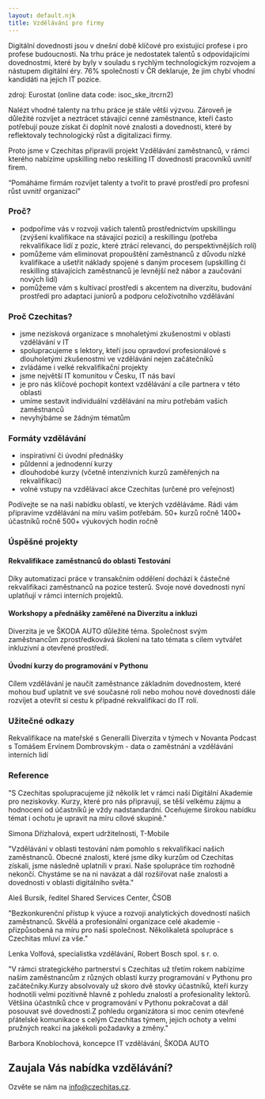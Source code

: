```yaml
---
layout: default.njk
title: Vzdělávání pro firmy
---
```


Digitální dovednosti jsou v dnešní době klíčové pro existující profese i pro profese budoucnosti. Na trhu práce je nedostatek talentů s odpovídajícími dovednostmi, které by byly v souladu s rychlým technologickým rozvojem a nástupem digitální éry. 76% společností v ČR deklaruje, že jim chybí vhodní kandidáti na jejich IT pozice.

zdroj: Eurostat (online data code: isoc_ske_itrcrn2)

Nalézt vhodné talenty na trhu práce je stále větší výzvou. Zároveň je důležité rozvíjet a neztrácet stávající cenné zaměstnance, kteří často potřebují pouze získat či doplnit nové znalosti a dovednosti, které by reflektovaly technologický růst a digitalizaci firmy. 

Proto jsme v Czechitas připravili projekt Vzdělávání zaměstnanců, v rámci kterého nabízíme upskilling nebo reskilling IT dovedností pracovníků uvnitř firem. 

“Pomáháme firmám rozvíjet talenty a tvořit to pravé prostředí pro profesní růst uvnitř organizací”
### Proč?
- podpoříme vás v rozvoji vašich talentů prostřednictvím upskillingu (zvýšení kvalifikace na stávající pozici) a reskillingu (potřeba rekvalifikace lidí z pozic, které ztrácí relevanci, do perspektivnějších rolí) 
- pomůžeme vám eliminovat propouštění zaměstnanců z důvodu nízké kvalifikace a ušetřit náklady spojené s daným procesem (upskilling či reskilling stávajících zaměstnanců je levnější než nábor a zaučování nových lidí)
- pomůžeme vám s kultivací prostředí s akcentem na diverzitu, budování prostředí pro adaptaci juniorů a podporu celoživotního vzdělávání

### Proč Czechitas?
- jsme nezisková organizace s mnohaletými zkušenostmi v oblasti vzdělávání v IT
- spolupracujeme s lektory, kteří jsou opravdoví profesionálové s dlouholetými zkušenostmi ve vzdělávání nejen začátečníků
- zvládáme i velké rekvalifikační projekty
- jsme největší IT komunitou v Česku, IT nás baví
- je pro nás klíčové pochopit kontext vzdělávání a cíle partnera v této oblasti
- umíme sestavit individuální vzdělávání na míru potřebám vašich zaměstnanců
- nevyhýbáme se žádným tématům

### Formáty vzdělávání
- inspirativní či úvodní přednášky
- půldenní a jednodenní kurzy
- dlouhodobé kurzy (včetně intenzivních kurzů zaměřených na rekvalifikaci)
- volné vstupy na vzdělávací akce Czechitas (určené pro veřejnost)

Podívejte se na naši nabídku oblastí, ve kterých vzděláváme. Rádi vám připravíme vzdělávání na míru vašim potřebám.
50+
kurzů ročně
1400+
účastníků ročně
500+
výukových hodin ročně
### Úspěšné projekty

#### Rekvalifikace zaměstnanců do oblasti Testování
Díky automatizaci práce v transakčním oddělení dochází k částečné rekvalifikaci zaměstnanců na pozice testerů. Svoje nové dovednosti nyní uplatňují v rámci interních projektů.

#### Workshopy a přednášky zaměřené na Diverzitu a inkluzi
Diverzita je ve ŠKODA AUTO důležité téma. Společnost svým zaměstnancům zprostředkovává školení na tato témata s cílem vytvářet inkluzivní a otevřené prostředí.

#### Úvodní kurzy do programování v Pythonu
Cílem vzdělávání je naučit zaměstnance základním dovednostem, které mohou buď uplatnit ve své současné roli nebo mohou nové dovednosti dále rozvíjet a otevřít si cestu k případné rekvalifikaci do IT rolí.

### Užitečné odkazy
Rekvalifikace na mateřské s Generalli
Diverzita v týmech v Novanta
Podcast s Tomášem Ervínem Dombrovským - data o zaměstnání a vzdělávání interních lidí

### Reference

"S Czechitas spolupracujeme již několik let v rámci naší Digitální Akademie pro neziskovky. Kurzy, které pro nás připravují, se těší velkému zájmu a hodnocení od účastníků je vždy nadstandardní. Oceňujeme širokou nabídku témat i ochotu je upravit na míru cílové skupině."

Simona Dřízhalová, expert udržitelnosti, T-Mobile


"Vzdělávání v oblasti testování nám pomohlo s rekvalifikací našich zaměstnanců. Obecné znalosti, které jsme díky kurzům od Czechitas získali, jsme následně uplatnili v praxi. Naše spolupráce tím rozhodně nekončí. Chystáme se na ni navázat a dál rozšiřovat naše znalosti a dovednosti v oblasti digitálního světa."

Aleš Bursík, ředitel Shared Services Center, ČSOB


"Bezkonkurenční přístup k výuce a rozvoji analytických dovedností našich zaměstnanců. Skvělá a profesionální organizace celé akademie - přizpůsobená na míru pro naši společnost. Několikaletá spolupráce s Czechitas mluví za vše."

Lenka Volfová, specialistka vzdělávání, Robert Bosch spol. s r. o.


"V rámci strategického partnerství s Czechitas už třetím rokem nabízíme našim zaměstnancům z různých oblastí kurzy programování v Pythonu pro začátečníky.Kurzy absolvovaly už skoro dvě stovky účastníků, kteří kurzy hodnotili velmi pozitivně hlavně z pohledu znalostí a profesionality lektorů. Většina účastníků chce v programování v Pythonu pokračovat a dál posouvat své dovednosti.Z pohledu organizátora si moc cením otevřené přátelské komunikace s celým Czechitas týmem, jejich ochoty a velmi pružných reakcí na jakékoli požadavky a změny."

Barbora Knoblochová, koncepce IT vzdělávání, ŠKODA AUTO

## Zaujala Vás nabídka vzdělávání?
Ozvěte se nám na info@czechitas.cz.